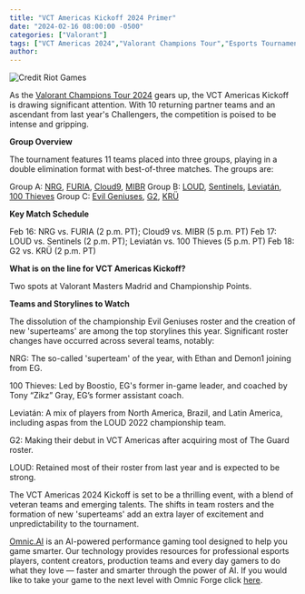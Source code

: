 ```yaml
---
title: "VCT Americas Kickoff 2024 Primer"
date: "2024-02-16 08:00:00 -0500"
categories: ["Valorant"]
tags: ["VCT Americas 2024","Valorant Champions Tour","Esports Tournament","Valorant Teams","Valorant Gameplay","Pro Gaming","Competitive Valorant","Esports Strategy","Gaming Events","Valorant Pro Players"]
author:
---
```


![Credit Riot Games](/2024-02-16-VCT-Americas-Kickoff-2024-Primer.png)

As the [Valorant Champions Tour 2024](https://valorantesports.com/schedule) gears up, the VCT Americas Kickoff is drawing significant attention. With 10 returning partner teams and an ascendant from last year's Challengers, the competition is poised to be intense and gripping.

**Group Overview**

The tournament features 11 teams placed into three groups, playing in a double elimination format with best-of-three matches. The groups are:

Group A: [NRG](https://liquipedia.net/valorant/NRG), [FURIA](https://liquipedia.net/valorant/FURIA_Esports), [Cloud9](https://liquipedia.net/valorant/Cloud9), [MIBR](https://liquipedia.net/valorant/MIBR)
Group B: [LOUD](https://liquipedia.net/valorant/LOUD), [Sentinels](https://liquipedia.net/valorant/Sentinels), [Leviatán](https://liquipedia.net/valorant/Leviat%C3%A1n), [100 Thieves](https://liquipedia.net/valorant/100_Thieves)
Group C: [Evil Geniuses](https://liquipedia.net/valorant/Evil_Geniuses), [G2](https://liquipedia.net/valorant/G2_Esports), [KRÜ](https://liquipedia.net/valorant/KR%C3%9C_Esports)

**Key Match Schedule**

Feb 16: NRG vs. FURIA (2 p.m. PT); Cloud9 vs. MIBR (5 p.m. PT)
Feb 17: LOUD vs. Sentinels (2 p.m. PT); Leviatán vs. 100 Thieves (5 p.m. PT)
Feb 18: G2 vs. KRÜ (2 p.m. PT)

**What is on the line for VCT Americas Kickoff?** 

Two spots at Valorant Masters Madrid and Championship Points.

**Teams and Storylines to Watch**

The dissolution of the championship Evil Geniuses roster and the creation of new 'superteams' are among the top storylines this year. Significant roster changes have occurred across several teams, notably:

NRG: The so-called 'superteam' of the year, with Ethan and Demon1 joining from EG.

100 Thieves: Led by Boostio, EG's former in-game leader, and coached by Tony “Zikz” Gray, EG’s former assistant coach.

Leviatán: A mix of players from North America, Brazil, and Latin America, including aspas from the LOUD 2022 championship team.

G2: Making their debut in VCT Americas after acquiring most of The Guard roster.

LOUD: Retained most of their roster from last year and is expected to be strong.

The VCT Americas 2024 Kickoff is set to be a thrilling event, with a blend of veteran teams and emerging talents. The shifts in team rosters and the formation of new 'superteams' add an extra layer of excitement and unpredictability to the tournament.

[Omnic.AI](https://www.omnic.ai/) is an AI-powered performance gaming tool designed to help you game smarter. Our technology provides resources for professional esports players, content creators, production teams and every day gamers to do what they love — faster and smarter through the power of AI. If you would like to take your game to the next level with Omnic Forge click [here](https://forge.omnic.ai/).